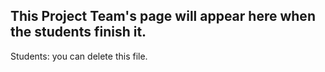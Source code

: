 ## This Project Team's page will appear here when the students finish it.

Students: you can delete this file.
